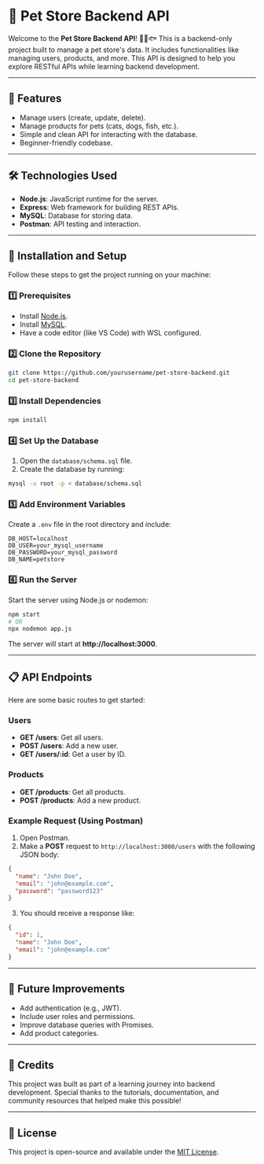 # 🐾 Pet Store Backend API

Welcome to the **Pet Store Backend API**! 🐶🐱🐟 This is a backend-only project built to manage a pet store's data. It includes functionalities like managing users, products, and more. This API is designed to help you explore RESTful APIs while learning backend development.

---

## 🌟 Features

- Manage users (create, update, delete).
- Manage products for pets (cats, dogs, fish, etc.).
- Simple and clean API for interacting with the database.
- Beginner-friendly codebase.

---

## 🛠️ Technologies Used

- **Node.js**: JavaScript runtime for the server.
- **Express**: Web framework for building REST APIs.
- **MySQL**: Database for storing data.
- **Postman**: API testing and interaction.

---

## 🚀 Installation and Setup

Follow these steps to get the project running on your machine:

### 1️⃣ Prerequisites

- Install [Node.js](https://nodejs.org/).
- Install [MySQL](https://dev.mysql.com/downloads/).
- Have a code editor (like VS Code) with WSL configured.

### 2️⃣ Clone the Repository

```bash
git clone https://github.com/yourusername/pet-store-backend.git
cd pet-store-backend
```

### 3️⃣ Install Dependencies

```bash
npm install
```

### 4️⃣ Set Up the Database

1. Open the `database/schema.sql` file.
2. Create the database by running:

```bash
mysql -u root -p < database/schema.sql
```

### 5️⃣ Add Environment Variables

Create a `.env` file in the root directory and include:

```
DB_HOST=localhost
DB_USER=your_mysql_username
DB_PASSWORD=your_mysql_password
DB_NAME=petstore
```

### 6️⃣ Run the Server

Start the server using Node.js or nodemon:

```bash
npm start
# OR
npx nodemon app.js
```

The server will start at **http://localhost:3000**.

---

## 📋 API Endpoints

Here are some basic routes to get started:

### Users

- **GET /users**: Get all users.
- **POST /users**: Add a new user.
- **GET /users/:id**: Get a user by ID.

### Products

- **GET /products**: Get all products.
- **POST /products**: Add a new product.

### Example Request (Using Postman)

1. Open Postman.
2. Make a **POST** request to `http://localhost:3000/users` with the following JSON body:

```json
{
  "name": "John Doe",
  "email": "john@example.com",
  "password": "password123"
}
```

3. You should receive a response like:

```json
{
  "id": 1,
  "name": "John Doe",
  "email": "john@example.com"
}
```

---

## 🔧 Future Improvements

- Add authentication (e.g., JWT).
- Include user roles and permissions.
- Improve database queries with Promises.
- Add product categories.

---

## 🙏 Credits

This project was built as part of a learning journey into backend development. Special thanks to the tutorials, documentation, and community resources that helped make this possible!

---

## 📜 License

This project is open-source and available under the [MIT License](LICENSE).
